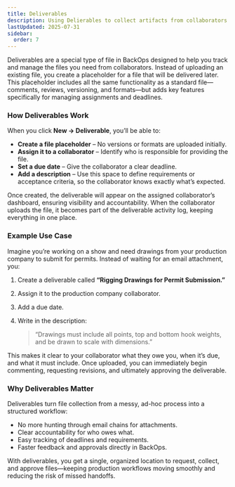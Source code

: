 ```yaml
---
title: Deliverables
description: Using Delierables to collect artifacts from collaborators
lastUpdated: 2025-07-31
sidebar:
  order: 7
---
```


Deliverables are a special type of file in BackOps designed to help you track and manage the files you need from collaborators. Instead of uploading an existing file, you create a placeholder for a file that will be delivered later. This placeholder includes all the same functionality as a standard file—comments, reviews, versioning, and formats—but adds key features specifically for managing assignments and deadlines.

### **How Deliverables Work**

When you click **New → Deliverable**, you’ll be able to:

- **Create a file placeholder** – No versions or formats are uploaded initially.
- **Assign it to a collaborator** – Identify who is responsible for providing the file.
- **Set a due date** – Give the collaborator a clear deadline.
- **Add a description** – Use this space to define requirements or acceptance criteria, so the collaborator knows exactly what’s expected.

Once created, the deliverable will appear on the assigned collaborator’s dashboard, ensuring visibility and accountability. When the collaborator uploads the file, it becomes part of the deliverable activity log, keeping everything in one place.

### **Example Use Case**

Imagine you’re working on a show and need drawings from your production company to submit for permits. Instead of waiting for an email attachment, you:

1. Create a deliverable called **“Rigging Drawings for Permit Submission.”**
2. Assign it to the production company collaborator.
3. Add a due date.
4. Write in the description:

   > “Drawings must include all points, top and bottom hook weights, and be drawn to scale with dimensions.”

This makes it clear to your collaborator what they owe you, when it’s due, and what it must include. Once uploaded, you can immediately begin commenting, requesting revisions, and ultimately approving the deliverable.

### **Why Deliverables Matter**

Deliverables turn file collection from a messy, ad-hoc process into a structured workflow:

- No more hunting through email chains for attachments.
- Clear accountability for who owes what.
- Easy tracking of deadlines and requirements.
- Faster feedback and approvals directly in BackOps.

With deliverables, you get a single, organized location to request, collect, and approve files—keeping production workflows moving smoothly and reducing the risk of missed handoffs.
